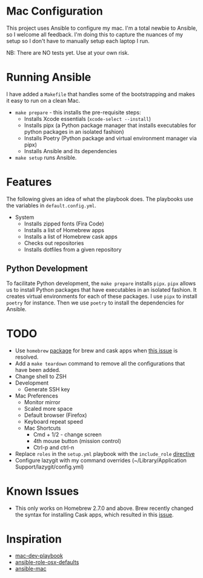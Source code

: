 # Mac Configuration

This project uses Ansible to configure my mac. I'm a total newbie to Ansible, so I welcome all feedback. I'm doing this to capture the nuances of my setup so I don't have to manually setup each laptop I run.

NB: There are NO tests yet. Use at your own risk.

# Running Ansible

I have added a `Makefile` that handles some of the bootstrapping and makes it easy to run on a clean Mac.
-  `make prepare` - this installs the pre-requisite steps:
   -  Installs Xcode essentials (`xcode-select --install`)
   -  Installs pipx (a Python package manager that installs executables for python packages in an isolated fashion)
   -  Installs Poetry (Python package and virtual environment manager via pipx)
   -  Installs Ansible and its dependencies
-  `make setup` runs Ansible.

# Features
The following gives an idea of what the playbook does. The playbooks use the variables in `default.config.yml`.
-  System
   -  Installs zipped fonts (Fira Code)
   -  Installs a list of Homebrew apps
   -  Installs a list of Homebrew cask apps
   -  Checks out repositories
   -  Installs dotfiles from a given repository

## Python Development

To facilitate Python development, the `make prepare` installs `pipx`. `pipx` allows us to install Python packages that have executables in an isolated fashion. It creates virtual environments for each of these packages. I use `pipx` to install `poetry` for instance. Then we use `poetry` to install the dependencies for Ansible.


# TODO
-  Use `homebrew` [package](https://galaxy.ansible.com/geerlingguy/homebrew) for brew and cask apps when [this issue](https://github.com/geerlingguy/mac-dev-playbook/issues/87) is resolved.
-  Add a `make teardown` command to remove all the configurations that have been added.
-  Change shell to ZSH
-  Development
   - Generate SSH key
-  Mac Preferences
   - Monitor mirror
   - Scaled more space
   - Default browser (Firefox)
   - Keyboard repeat speed
   -  Mac Shortcuts
      -  Cmd + 1/2 - change screen
      -  4th mouse button (mission control)
      - Ctrl-p and ctrl-n
-  Replace `roles` in the `setup.yml` playbook with the `include_role` [directive](https://docs.ansible.com/ansible/latest/collections/ansible/builtin/include_role_module.html)
-  Configure lazygit with my command overrides (~/Library/Application Support/lazygit/config.yml)

# Known Issues
-  This only works on Homebrew 2.7.0 and above. Brew recently changed the syntax for installing Cask apps, which resulted in this [issue](https://github.com/ansible-collections/community.general/issues/1524).


# Inspiration

-  [mac-dev-playbook](https://github.com/geerlingguy/mac-dev-playbook)
-  [ansible-role-osx-defaults](https://github.com/lafarer/ansible-role-osx-defaults)
-  [ansible-mac](https://github.com/baopham/ansible-mac)